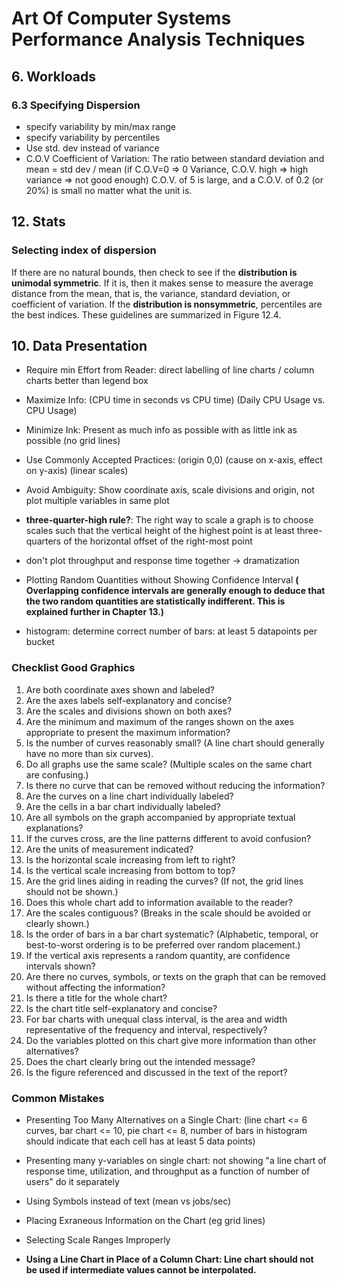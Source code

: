 # Art Of Computer Systems Performance Analysis Techniques

## 6. Workloads

### 6.3 Specifying Dispersion
- specify variability by min/max range
- specify variability by percentiles
- Use std. dev instead of variance
- C.O.V Coefficient of Variation: The ratio between standard deviation and mean = std dev / mean (if C.O.V=0 => 0 Variance, C.O.V. high => high variance => not good enough) C.O.V. of 5 is large, and a C.O.V. of 0.2 (or 20%) is small no matter what the unit is.

## 12. Stats

### Selecting index of dispersion
If there are no natural bounds, then check to see if the **distribution is unimodal symmetric**. If it is, then it makes sense to measure the average distance from the mean, that is, the variance, standard deviation, or coefficient of variation. If the **distribution is nonsymmetric**, percentiles are the best indices. These guidelines are summarized in Figure 12.4.


## 10. Data Presentation

- Require min Effort from Reader: direct labelling of line charts / column charts better than legend box

- Maximize Info: (CPU time in seconds vs CPU time) (Daily CPU Usage vs. CPU Usage)

- Minimize Ink: Present as much info as possible with as little ink as possible
(no grid lines)

- Use Commonly Accepted Practices: (origin 0,0) (cause on x-axis, effect on y-axis) (linear scales)

- Avoid Ambiguity: Show coordinate axis, scale divisions and origin, not plot multiple variables in same plot

- **three-quarter-high rule?**: The right way to scale a graph is to choose scales such that the vertical height of the highest point is at least three-quarters of the horizontal offset of the right-most point

- don't plot throughput and response time together -> dramatization

- Plotting Random Quantities without Showing Confidence Interval **( Overlapping confidence intervals are generally enough to deduce that the two random quantities are statistically indifferent. This is explained further in Chapter 13.)**

- histogram: determine correct number of bars: at least 5 datapoints per bucket

### Checklist Good Graphics
 1. Are both coordinate axes shown and labeled?
 2.  Are the axes labels self-explanatory and concise?
 3.  Are the scales and divisions shown on both axes?
 4.  Are the minimum and maximum of the ranges shown on the axes appropriate to present the maximum information?
 5.  Is the number of curves reasonably small? (A line chart should generally have no more than six curves).
 6.  Do all graphs use the same scale? (Multiple scales on the same chart are confusing.)
 7.  Is there no curve that can be removed without reducing the information?
 8.  Are the curves on a line chart individually labeled?
 9.  Are the cells in a bar chart individually labeled?
 10.  Are all symbols on the graph accompanied by appropriate textual explanations?
 11.  If the curves cross, are the line patterns different to avoid confusion?
 12.  Are the units of measurement indicated?
 13.  Is the horizontal scale increasing from left to right?
 14.  Is the vertical scale increasing from bottom to top?
 15.  Are the grid lines aiding in reading the curves? (If not, the grid lines should not be shown.)
 16.  Does this whole chart add to information available to the reader?
 17.  Are the scales contiguous? (Breaks in the scale should be avoided or clearly shown.)
 18.  Is the order of bars in a bar chart systematic? (Alphabetic, temporal, or best-to-worst ordering is to be preferred over random placement.)
 19.  If the vertical axis represents a random quantity, are confidence intervals shown?
 20.  Are there no curves, symbols, or texts on the graph that can be removed without affecting the information?
 21.  Is there a title for the whole chart?
 22.  Is the chart title self-explanatory and concise?
 23.  For bar charts with unequal class interval, is the area and width representative of the frequency and interval, respectively?
 24.  Do the variables plotted on this chart give more information than other alternatives?
 25.  Does the chart clearly bring out the intended message?
26.  Is the figure referenced and discussed in the text of the report?

### Common Mistakes
- Presenting Too Many Alternatives on a Single Chart: (line chart <= 6 curves, bar chart <= 10, pie chart <= 8, number of bars in histogram should indicate that each cell has at least 5 data points)

- Presenting many y-variables on single chart: not showing "a line chart of response time, utilization, and throughput as a function of number of users" do it separately
- Using Symbols instead of text (mean vs jobs/sec)
- Placing Exraneous Information on the Chart (eg grid lines)
- Selecting Scale Ranges Improperly
- **Using a Line Chart in Place of a Column Chart:  Line chart should not be used if intermediate values cannot be interpolated.**
